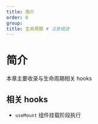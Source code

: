 ```yaml
---
title: 简介
order: 0
group:
title: 生命周期 # 注意缩进
---
```


# 简介

本章主要收录与生命周期相关 hooks

## 相关 hooks

- `useMount` 组件挂载阶段执行

